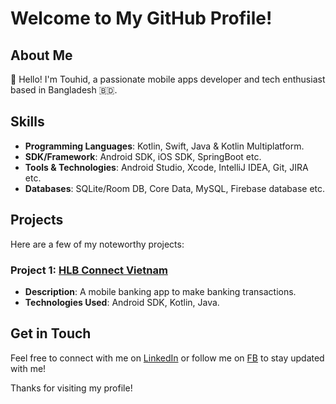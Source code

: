 # Welcome to My GitHub Profile!

## About Me
👋 Hello! I'm Touhid, a passionate mobile apps developer and tech enthusiast based in Bangladesh 🇧🇩.

## Skills
- **Programming Languages**: Kotlin, Swift, Java & Kotlin Multiplatform.
- **SDK/Framework**: Android SDK, iOS SDK, SpringBoot etc.
- **Tools & Technologies**: Android Studio, Xcode, IntelliJ IDEA, Git, JIRA etc.
- **Databases**: SQLite/Room DB, Core Data, MySQL, Firebase database etc.

## Projects
Here are a few of my noteworthy projects:

### Project 1: [HLB Connect Vietnam]([link-to-project](https://play.google.com/store/apps/details?id=vn.com.hongleongconnect.mobile))
- **Description**: A mobile banking app to make banking transactions.
- **Technologies Used**: Android SDK, Kotlin, Java.



## Get in Touch
Feel free to connect with me on [LinkedIn](https://www.linkedin.com/in/touhid1010) or follow me on [FB](https://fb.com/touhidapps) to stay updated with me!

Thanks for visiting my profile!
